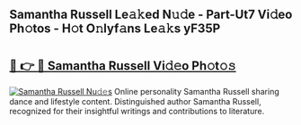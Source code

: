 ## Samantha Russell Le𝚊𝚔ed N𝚞𝚍e - Part-Ut7 Vi𝚍eo Ph𝚘tos - H𝚘t O𝚗lyf𝚊ns Le𝚊𝚔s yF35P

# <h2><a href="http://hf5e5u2.feru.top/?c=Samantha+Russell">🔗 👉 🔴 Samantha Russell Vi𝚍𝚎o Ph𝚘t𝚘𝚜</a></h2>

[![Samantha Russell Nu𝚍𝚎s](https://i.imgur.com/0TWrTi3.gif)](http://hf5e5u2.feru.top/?c=Samantha+Russell)
Online personality Samantha Russell sharing dance and lifestyle content. Distinguished author Samantha Russell, recognized for their insightful writings and contributions to literature. 
